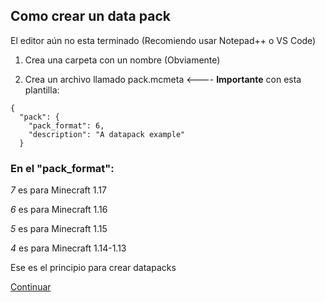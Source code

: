 ## Como crear un data pack
El editor aún no esta terminado (Recomiendo usar Notepad++ o VS Code)

1. Crea una carpeta con un nombre (Obviamente)

2. Crea un archivo llamado pack.mcmeta <---- **Importante** con esta plantilla:

```
{
  "pack": {
    "pack_format": 6,
    "description": "A datapack example"
  }
```

### En el "pack_format":
_7_ es para Minecraft 1.17

_6_ es para Minecraft 1.16

_5_ es para Minecraft 1.15

_4_ es para Minecraft 1.14-1.13

Ese es el principio para crear datapacks

[Continuar](https://github.com/carlop3333/datapack.creator/blob/main/help/1./readme2_es.md)
